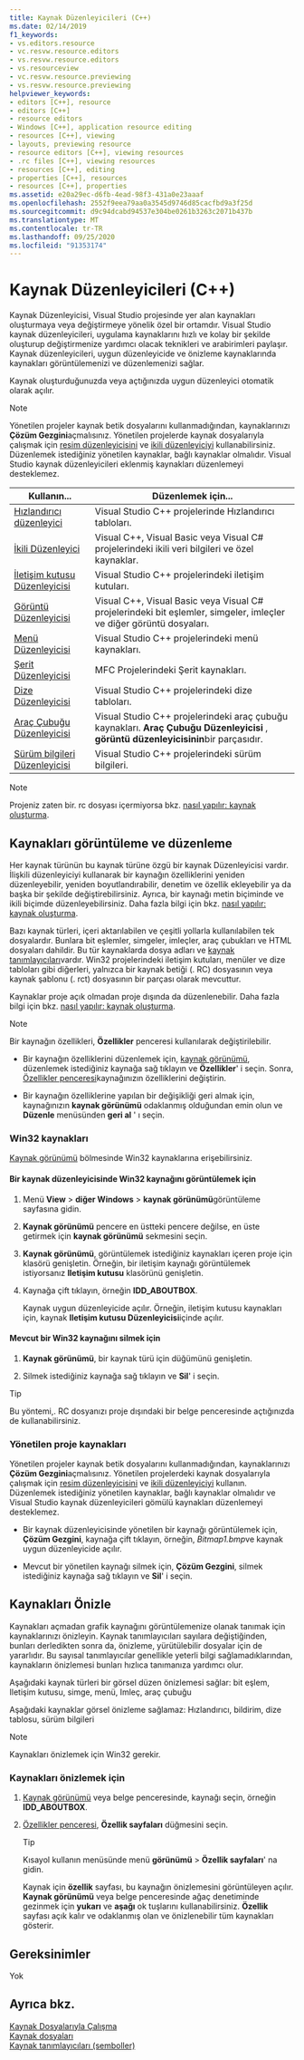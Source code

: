 ```yaml
---
title: Kaynak Düzenleyicileri (C++)
ms.date: 02/14/2019
f1_keywords:
- vs.editors.resource
- vc.resvw.resource.editors
- vs.resvw.resource.editors
- vs.resourceview
- vc.resvw.resource.previewing
- vs.resvw.resource.previewing
helpviewer_keywords:
- editors [C++], resource
- editors [C++]
- resource editors
- Windows [C++], application resource editing
- resources [C++], viewing
- layouts, previewing resource
- resource editors [C++], viewing resources
- .rc files [C++], viewing resources
- resources [C++], editing
- properties [C++], resources
- resources [C++], properties
ms.assetid: e20a29ec-d6fb-4ead-98f3-431a0e23aaaf
ms.openlocfilehash: 2552f9eea79aa0a3545d9746d85cacfbd9a3f25d
ms.sourcegitcommit: d9c94dcabd94537e304be0261b3263c2071b437b
ms.translationtype: MT
ms.contentlocale: tr-TR
ms.lasthandoff: 09/25/2020
ms.locfileid: "91353174"
---
```

# <a name="resource-editors-c"></a>Kaynak Düzenleyicileri (C++)

Kaynak Düzenleyicisi, Visual Studio projesinde yer alan kaynakları oluşturmaya veya değiştirmeye yönelik özel bir ortamdır. Visual Studio kaynak düzenleyicileri, uygulama kaynaklarını hızlı ve kolay bir şekilde oluşturup değiştirmenize yardımcı olacak teknikleri ve arabirimleri paylaşır. Kaynak düzenleyicileri, uygun düzenleyicide ve önizleme kaynaklarında kaynakları görüntülemenizi ve düzenlemenizi sağlar.

Kaynak oluşturduğunuzda veya açtığınızda uygun düzenleyici otomatik olarak açılır.

> [!NOTE]
> Yönetilen projeler kaynak betik dosyalarını kullanmadığından, kaynaklarınızı **Çözüm Gezgini**açmalısınız. Yönetilen projelerde kaynak dosyalarıyla çalışmak için [resim düzenleyicisini](../windows/image-editor-for-icons.md) ve [ikili düzenleyiciyi](binary-editor.md) kullanabilirsiniz. Düzenlemek istediğiniz yönetilen kaynaklar, bağlı kaynaklar olmalıdır. Visual Studio kaynak düzenleyicileri eklenmiş kaynakları düzenlemeyi desteklemez.

|Kullanın...|Düzenlemek için...|
|----------------|----------------|
|[Hızlandırıcı düzenleyici](../windows/accelerator-editor.md)|Visual Studio C++ projelerinde Hızlandırıcı tabloları.|
|[İkili Düzenleyici](binary-editor.md)|Visual C++, Visual Basic veya Visual C# projelerindeki ikili veri bilgileri ve özel kaynaklar.|
|[İletişim kutusu Düzenleyicisi](../windows/dialog-editor.md)|Visual Studio C++ projelerindeki iletişim kutuları.|
|[Görüntü Düzenleyicisi](../windows/image-editor-for-icons.md)|Visual C++, Visual Basic veya Visual C# projelerindeki bit eşlemler, simgeler, imleçler ve diğer görüntü dosyaları.|
|[Menü Düzenleyicisi](../windows/menu-editor.md)|Visual Studio C++ projelerindeki menü kaynakları.|
|[Şerit Düzenleyicisi](../mfc/ribbon-designer-mfc.md)|MFC Projelerindeki Şerit kaynakları.|
|[Dize Düzenleyicisi](../windows/string-editor.md)|Visual Studio C++ projelerindeki dize tabloları.|
|[Araç Çubuğu Düzenleyicisi](../windows/toolbar-editor.md)|Visual Studio C++ projelerindeki araç çubuğu kaynakları. **Araç Çubuğu Düzenleyicisi** , **görüntü düzenleyicisinin**bir parçasıdır.|
|[Sürüm bilgileri Düzenleyicisi](../windows/version-information-editor.md)|Visual Studio C++ projelerindeki sürüm bilgileri.|

> [!NOTE]
> Projeniz zaten bir. rc dosyası içermiyorsa bkz. [nasıl yapılır: kaynak oluşturma](../windows/how-to-create-a-resource-script-file.md).

## <a name="view-and-edit-resources"></a>Kaynakları görüntüleme ve düzenleme

Her kaynak türünün bu kaynak türüne özgü bir kaynak Düzenleyicisi vardır. İlişkili düzenleyiciyi kullanarak bir kaynağın özelliklerini yeniden düzenleyebilir, yeniden boyutlandırabilir, denetim ve özellik ekleyebilir ya da başka bir şekilde değiştirebilirsiniz. Ayrıca, bir kaynağı metin biçiminde ve ikili biçimde düzenleyebilirsiniz. Daha fazla bilgi için bkz. [nasıl yapılır: kaynak oluşturma](../windows/how-to-create-a-resource-script-file.md).

Bazı kaynak türleri, içeri aktarılabilen ve çeşitli yollarla kullanılabilen tek dosyalardır. Bunlara bit eşlemler, simgeler, imleçler, araç çubukları ve HTML dosyaları dahildir. Bu tür kaynaklarda dosya adları ve [kaynak tanımlayıcıları](../windows/symbols-resource-identifiers.md)vardır. Win32 projelerindeki iletişim kutuları, menüler ve dize tabloları gibi diğerleri, yalnızca bir kaynak betiği (. RC) dosyasının veya kaynak şablonu (. rct) dosyasının bir parçası olarak mevcuttur.

Kaynaklar proje açık olmadan proje dışında da düzenlenebilir. Daha fazla bilgi için bkz. [nasıl yapılır: kaynak oluşturma](../windows/how-to-open-a-resource-script-file-outside-of-a-project-standalone.md).

> [!NOTE]
> Bir kaynağın özellikleri, **Özellikler** penceresi kullanılarak değiştirilebilir.

- Bir kaynağın özelliklerini düzenlemek için, [kaynak görünümü](how-to-create-a-resource-script-file.md#create-resources), düzenlemek istediğiniz kaynağa sağ tıklayın ve **Özellikler**' i seçin.  Sonra, [Özellikler penceresi](/visualstudio/ide/reference/properties-window)kaynağınızın özelliklerini değiştirin.

- Bir kaynağın özelliklerine yapılan bir değişikliği geri almak için, kaynağınızın **kaynak görünümü** odaklanmış olduğundan emin olun ve **Düzenle** menüsünden **geri al** ' ı seçin.

### <a name="win32-resources"></a>Win32 kaynakları

[Kaynak görünümü](how-to-create-a-resource-script-file.md#create-resources) bölmesinde Win32 kaynaklarına erişebilirsiniz.

#### <a name="to-view-a-win32-resource-in-a-resource-editor"></a>Bir kaynak düzenleyicisinde Win32 kaynağını görüntülemek için

1. Menü **View**  >  **diğer Windows**  >  **kaynak görünümü**görüntüleme sayfasına gidin.

1. **Kaynak görünümü** pencere en üstteki pencere değilse, en üste getirmek için **kaynak görünümü** sekmesini seçin.

1. **Kaynak görünümü**, görüntülemek istediğiniz kaynakları içeren proje için klasörü genişletin. Örneğin, bir iletişim kaynağı görüntülemek istiyorsanız **Iletişim kutusu** klasörünü genişletin.

1. Kaynağa çift tıklayın, örneğin **IDD_ABOUTBOX**.

   Kaynak uygun düzenleyicide açılır. Örneğin, iletişim kutusu kaynakları için, kaynak **Iletişim kutusu Düzenleyicisi**içinde açılır.

#### <a name="to-delete-an-existing-win32-resource"></a>Mevcut bir Win32 kaynağını silmek için

1. **Kaynak görünümü**, bir kaynak türü için düğümünü genişletin.

1. Silmek istediğiniz kaynağa sağ tıklayın ve **Sil**' i seçin.

> [!TIP]
> Bu yöntemi,. RC dosyanızı proje dışındaki bir belge penceresinde açtığınızda de kullanabilirsiniz.

### <a name="managed-project-resources"></a>Yönetilen proje kaynakları

Yönetilen projeler kaynak betik dosyalarını kullanmadığından, kaynaklarınızı **Çözüm Gezgini**açmalısınız. Yönetilen projelerdeki kaynak dosyalarıyla çalışmak için [resim düzenleyicisini](../windows/image-editor-for-icons.md) ve [ikili düzenleyiciyi](binary-editor.md) kullanın. Düzenlemek istediğiniz yönetilen kaynaklar, bağlı kaynaklar olmalıdır ve Visual Studio kaynak düzenleyicileri gömülü kaynakları düzenlemeyi desteklemez.

- Bir kaynak düzenleyicisinde yönetilen bir kaynağı görüntülemek için, **Çözüm Gezgini**, kaynağa çift tıklayın, örneğin, *Bitmap1.bmp*ve kaynak uygun düzenleyicide açılır.

- Mevcut bir yönetilen kaynağı silmek için, **Çözüm Gezgini**, silmek istediğiniz kaynağa sağ tıklayın ve **Sil**' i seçin.

## <a name="preview-resources"></a>Kaynakları Önizle

Kaynakları açmadan grafik kaynağını görüntülemenize olanak tanımak için kaynaklarınızı önizleyin. Kaynak tanımlayıcıları sayılara değiştiğinden, bunları derledikten sonra da, önizleme, yürütülebilir dosyalar için de yararlıdır. Bu sayısal tanımlayıcılar genellikle yeterli bilgi sağlamadıklarından, kaynakların önizlemesi bunları hızlıca tanımanıza yardımcı olur.

Aşağıdaki kaynak türleri bir görsel düzen önizlemesi sağlar: bit eşlem, Iletişim kutusu, simge, menü, Imleç, araç çubuğu

Aşağıdaki kaynaklar görsel önizleme sağlamaz: Hızlandırıcı, bildirim, dize tablosu, sürüm bilgileri

> [!NOTE]
> Kaynakları önizlemek için Win32 gerekir.

### <a name="to-preview-resources"></a>Kaynakları önizlemek için

1. [Kaynak görünümü](how-to-create-a-resource-script-file.md#create-resources) veya belge penceresinde, kaynağı seçin, örneğin **IDD_ABOUTBOX**.

1. [Özellikler penceresi](/visualstudio/ide/reference/properties-window), **Özellik sayfaları** düğmesini seçin.

   > [!TIP]
   > Kısayol kullanın menüsünde menü **görünümü**  >  **Özellik sayfaları**' na gidin.

   Kaynak için **özellik** sayfası, bu kaynağın önizlemesini görüntüleyen açılır. **Kaynak görünümü** veya belge penceresinde ağaç denetiminde gezinmek için **yukarı** ve **aşağı** ok tuşlarını kullanabilirsiniz. **Özellik** sayfası açık kalır ve odaklanmış olan ve önizlenebilir tüm kaynakları gösterir.

## <a name="requirements"></a>Gereksinimler

Yok

## <a name="see-also"></a>Ayrıca bkz.

[Kaynak Dosyalarıyla Çalışma](../windows/working-with-resource-files.md)<br/>
[Kaynak dosyaları](../windows/resource-files-visual-studio.md)<br/>
[Kaynak tanımlayıcıları (semboller)](../windows/symbols-resource-identifiers.md)<br/>
